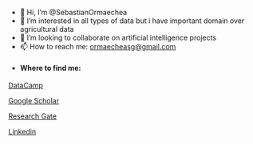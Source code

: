 - 👋 Hi, I’m @SebastianOrmaechea
- 👀 I’m interested in all types of data but i have important domain over agricultural data
- 💞️ I’m looking to collaborate on artificial intelligence projects
- 📫 How to reach me: ormaecheasg@gmail.com
- #### Where to find me:

 [DataCamp](https://www.datacamp.com/profile/ormaecheasg)
 
 [Google Scholar](https://scholar.google.com/citations?user=0W15E9QAAAAJ&hl=es)
 
 [Research Gate](https://www.researchgate.net/profile/Sebastian-Ormaechea)
 
 [Linkedin](https://www.linkedin.com/in/ormaecheasg)

<!---
SebastianOrmaechea/SebastianOrmaechea is a ✨ special ✨ repository because its `README.md` (this file) appears on your GitHub profile.
You can click the Preview link to take a look at your changes.
--->

